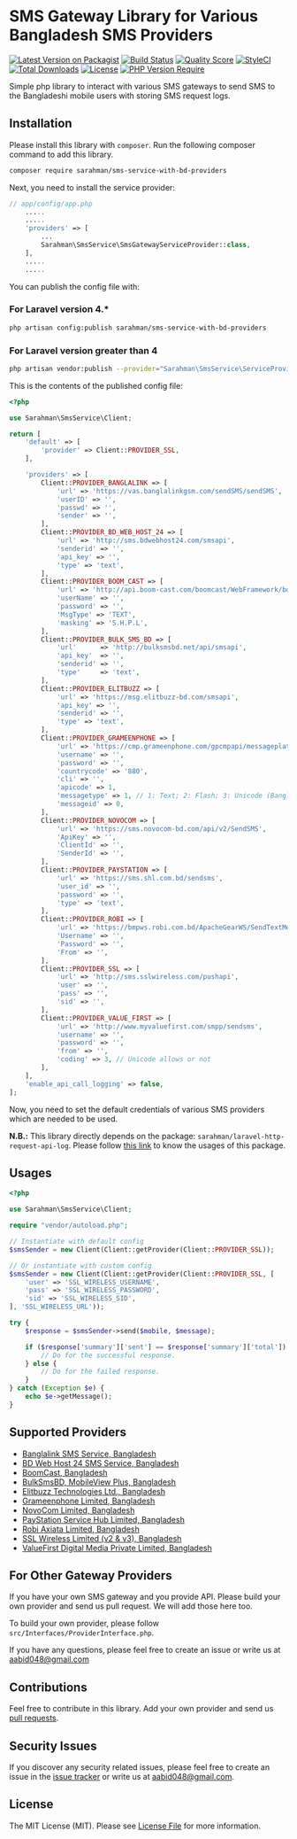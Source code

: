# SMS Gateway Library for Various Bangladesh SMS Providers

[![Latest Version on Packagist](https://img.shields.io/packagist/v/sarahman/sms-service-with-bd-providers.svg?style=flat-square)](https://packagist.org/packages/sarahman/sms-service-with-bd-providers)
[![Build Status](https://img.shields.io/travis/sarahman/sms-service-with-bd-providers/master.svg?style=flat-square)](https://travis-ci.org/sarahman/sms-service-with-bd-providers)
[![Quality Score](https://img.shields.io/scrutinizer/g/sarahman/sms-service-with-bd-providers.svg?style=flat-square)](https://scrutinizer-ci.com/g/sarahman/sms-service-with-bd-providers)
[![StyleCI](https://styleci.io/repos/686400823/shield)](https://styleci.io/repos/686400823)
[![Total Downloads](https://img.shields.io/packagist/dt/sarahman/sms-service-with-bd-providers.svg?style=flat-square)](https://packagist.org/packages/sarahman/sms-service-with-bd-providers)
[![License](http://poser.pugx.org/sarahman/sms-service-with-bd-providers/license)](https://packagist.org/packages/sarahman/sms-service-with-bd-providers)
[![PHP Version Require](http://poser.pugx.org/sarahman/sms-service-with-bd-providers/require/php)](https://packagist.org/packages/sarahman/sms-service-with-bd-providers)

Simple php library to interact with various SMS gateways to send SMS to the Bangladeshi mobile users with storing SMS request logs.

## Installation

Please install this library with `composer`. Run the following composer command to add this library.

```bash
composer require sarahman/sms-service-with-bd-providers
```

Next, you need to install the service provider:

```php
// app/config/app.php
    .....
    .....
    'providers' => [
        ...
        Sarahman\SmsService\SmsGatewayServiceProvider::class,
    ],
    .....
    .....
```

You can publish the config file with:
### For Laravel version 4.*
```bash
php artisan config:publish sarahman/sms-service-with-bd-providers
```

### For Laravel version greater than 4
```bash
php artisan vendor:publish --provider="Sarahman\SmsService\ServiceProviderForLaravelRecent"
```

This is the contents of the published config file:

```php
<?php

use Sarahman\SmsService\Client;

return [
    'default' => [
        'provider' => Client::PROVIDER_SSL,
    ],

    'providers' => [
        Client::PROVIDER_BANGLALINK => [
            'url' => 'https://vas.banglalinkgsm.com/sendSMS/sendSMS',
            'userID' => '',
            'passwd' => '',
            'sender' => '',
        ],
        Client::PROVIDER_BD_WEB_HOST_24 => [
            'url' => 'http://sms.bdwebhost24.com/smsapi',
            'senderid' => '',
            'api_key' => '',
            'type' => 'text',
        ],
        Client::PROVIDER_BOOM_CAST => [
            'url' => 'http://api.boom-cast.com/boomcast/WebFramework/boomCastWebService/externalApiSendTextMessage.php',
            'userName' => '',
            'password' => '',
            'MsgType' => 'TEXT',
            'masking' => 'S.H.P.L',
        ],
        Client::PROVIDER_BULK_SMS_BD => [
            'url'      => 'http://bulksmsbd.net/api/smsapi',
            'api_key'  => '',
            'senderid' => '',
            'type'     => 'text',
        ],
        Client::PROVIDER_ELITBUZZ => [
            'url' => 'https://msg.elitbuzz-bd.com/smsapi',
            'api_key' => '',
            'senderid' => '',
            'type' => 'text',
        ],
        Client::PROVIDER_GRAMEENPHONE => [
            'url' => 'https://cmp.grameenphone.com/gpcmpapi/messageplatform/controller.home',
            'username' => '',
            'password' => '',
            'countrycode' => '880',
            'cli' => '',
            'apicode' => 1,
            'messagetype' => 1, // 1: Text; 2: Flash; 3: Unicode (Bangla)
            'messageid' => 0,
        ],
        Client::PROVIDER_NOVOCOM => [
            'url' => 'https://sms.novocom-bd.com/api/v2/SendSMS',
            'ApiKey' => '',
            'ClientId' => '',
            'SenderId' => '',
        ],
        Client::PROVIDER_PAYSTATION => [
            'url' => 'https://sms.shl.com.bd/sendsms',
            'user_id' => '',
            'password' => '',
            'type' => 'text',
        ],
        Client::PROVIDER_ROBI => [
            'url' => 'https://bmpws.robi.com.bd/ApacheGearWS/SendTextMessage',
            'Username' => '',
            'Password' => '',
            'From' => '',
        ],
        Client::PROVIDER_SSL => [
            'url' => 'http://sms.sslwireless.com/pushapi',
            'user' => '',
            'pass' => '',
            'sid' => '',
        ],
        Client::PROVIDER_VALUE_FIRST => [
            'url' => 'http://www.myvaluefirst.com/smpp/sendsms',
            'username' => '',
            'password' => '',
            'from' => '',
            'coding' => 3, // Unicode allows or not
        ],
    ],
    'enable_api_call_logging' => false,
];
```

Now, you need to set the default credentials of various SMS providers which are needed to be used.

**N.B.:** This library directly depends on the package: `sarahman/laravel-http-request-api-log`. Please follow [this link](https://github.com/sarahman/laravel-http-request-api-log/blob/master/README.md) to know the usages of this package.

## Usages

```php
<?php

use Sarahman\SmsService\Client;

require "vendor/autoload.php";

// Instantiate with default config
$smsSender = new Client(Client::getProvider(Client::PROVIDER_SSL));

// Or instantiate with custom config
$smsSender = new Client(Client::getProvider(Client::PROVIDER_SSL, [
    'user' => 'SSL_WIRELESS_USERNAME',
    'pass' => 'SSL_WIRELESS_PASSWORD',
    'sid' => 'SSL_WIRELESS_SID',
], 'SSL_WIRELESS_URL'));

try {
    $response = $smsSender->send($mobile, $message);

    if ($response['summary']['sent'] == $response['summary']['total']) {
        // Do for the successful response.
    } else {
        // Do for the failed response.
    }
} catch (Exception $e) {
    echo $e->getMessage();
}
```

## Supported Providers

- [Banglalink SMS Service, Bangladesh](https://www.banglalinkgsm.com)
- [BD Web Host 24 SMS Service, Bangladesh](https://www.bdwebhost24.com)
- [BoomCast, Bangladesh](https://www.boomcast.io)
- [BulkSmsBD, MobileView Plus, Bangladesh](https://bulksmsbd.com)
- [Elitbuzz Technologies Ltd., Bangladesh](https://elitbuzz-bd.com)
- [Grameenphone Limited, Bangladesh](https://www.grameenphone.com/business/enterprise-solutions/messaging)
- [NovoCom Limited, Bangladesh](https://www.novocom-bd.com)
- [PayStation Service Hub Limited, Bangladesh](https://merchant.paystation.com.bd)
- [Robi Axiata Limited, Bangladesh](https://www.robi.com.bd/en/business/mobile-services/corporate-solutions)
- [SSL Wireless Limited (v2 & v3), Bangladesh](https://www.sslwireless.com)
- [ValueFirst Digital Media Private Limited, Bangladesh](https://www.vfirst.com)

## For Other Gateway Providers

If you have your own SMS gateway and you provide API. Please build your own provider and send us pull request. We will add those here too.

To build your own provider, please follow `src/Interfaces/ProviderInterface.php`.

If you have any questions, please feel free to create an issue or write us at [aabid048@gmail.com](mailto:aabid048@gmail.com)

## Contributions

Feel free to contribute in this library. Add your own provider and send us [pull requests](https://github.com/sarahman/sms-service-with-bd-providers/pulls).

## Security Issues

If you discover any security related issues, please feel free to create an issue in the [issue tracker](https://github.com/sarahman/sms-service-with-bd-providers/issues) or write us at [aabid048@gmail.com](mailto:aabid048@gmail.com).

## License

The MIT License (MIT). Please see [License File](LICENSE) for more information.
